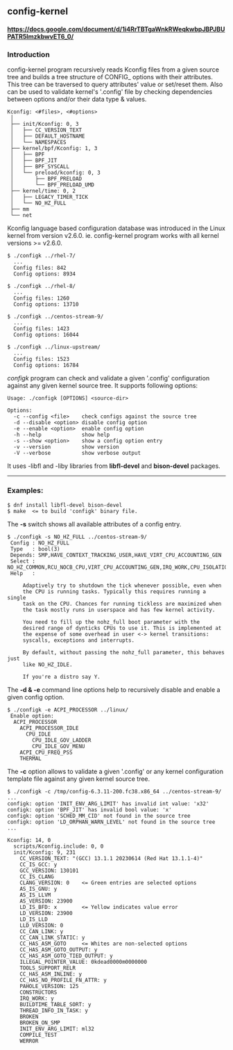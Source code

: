 ## config-kernel
#### https://docs.google.com/document/d/1i4RrTBTgaWnkRWeqkwbpJBPJBUPATR5ImzkbwvET6_0/

### Introduction

config-kernel program recursively reads Kconfig files from a given source tree
and builds a tree structure of CONFIG_ options with their attributes.
This tree can be traversed to query attributes' value or set/reset them. Also
can be used to validate kernel's '.config' file by checking dependencies
between options and/or their data type & values.

    Kconfig: <#files>, <#options>
     │
     ├── init/Kconfig: 0, 3
     │   ├── CC_VERSION_TEXT
     │   ├── DEFAULT_HOSTNAME
     │   └── NAMESPACES
     ├── kernel/bpf/Kconfig: 1, 3
     │   ├── BPF
     │   ├── BPF_JIT
     │   ├── BPF_SYSCALL
     │   └── preload/kconfig: 0, 3
     │       ├── BPF_PRELOAD
     │       └── BPF_PRELOAD_UMD
     ├── kernel/time: 0, 2
     │   ├── LEGACY_TIMER_TICK
     │   └── NO_HZ_FULL
     ├── mm
     └── net


Kconfig language based configuration database was introduced in the Linux
kernel from version v2.6.0. ie. config-kernel program works with all kernel
versions >= v2.6.0.

    $ ./configk ../rhel-7/
      ...
      Config files: 842
      Config options: 8934

    $ ./configk ../rhel-8/
      ...
      Config files: 1260
      Config options: 13710

    $ ./configk ../centos-stream-9/
      ...
      Config files: 1423
      Config options: 16044

    $ ./configk ../linux-upstream/
      ...
      Config files: 1523
      Config options: 16784


_configk_ program can check and validate a given '.config' configuration
against any given kernel source tree. It supports following options:

    Usage: ./configk [OPTIONS] <source-dir>

    Options:
      -c --config <file>    check configs against the source tree
      -d --disable <option> disable config option
      -e --enable <option>  enable config option
      -h --help             show help
      -s --show <option>    show a config option entry
      -v --version          show version
      -V --verbose          show verbose output

It uses -libfl and -liby libraries from **libfl-devel** and **bison-devel**
packages.

---

### Examples:

    $ dnf install libfl-devel bison-devel
    $ make  <= to build 'configk' binary file.

The **-s** switch shows all available attributes of a config entry.

    $ ./configk -s NO_HZ_FULL ../centos-stream-9/
     Config : NO_HZ_FULL
     Type   : bool(3)
     Depends: SMP,HAVE_CONTEXT_TRACKING_USER,HAVE_VIRT_CPU_ACCOUNTING_GEN
     Select : NO_HZ_COMMON,RCU_NOCB_CPU,VIRT_CPU_ACCOUNTING_GEN,IRQ_WORK,CPU_ISOLATION
     Help   :

         Adaptively try to shutdown the tick whenever possible, even when
         the CPU is running tasks. Typically this requires running a single
         task on the CPU. Chances for running tickless are maximized when
         the task mostly runs in userspace and has few kernel activity.

         You need to fill up the nohz_full boot parameter with the
         desired range of dynticks CPUs to use it. This is implemented at
         the expense of some overhead in user <-> kernel transitions:
         syscalls, exceptions and interrupts.

         By default, without passing the nohz_full parameter, this behaves just
         like NO_HZ_IDLE.

         If you're a distro say Y.


The **-d & -e** command line options help to recursively disable and enable a
given config option.

    $ ./configk -e ACPI_PROCESSOR ../linux/
     Enable option:
      ACPI_PROCESSOR
        ACPI_PROCESSOR_IDLE
          CPU_IDLE
            CPU_IDLE_GOV_LADDER
            CPU_IDLE_GOV_MENU
        ACPI_CPU_FREQ_PSS
        THERMAL


The **-c** option allows to validate a given '.config' or any kernel
configuration template file against any given kernel source tree.

    $ ./configk -c /tmp/config-6.3.11-200.fc38.x86_64 ../centos-stream-9/
    ...
    configk: option 'INIT_ENV_ARG_LIMIT' has invalid int value: 'x32'
    configk: option 'BPF_JIT' has invalid bool value: 'x'
    configk: option 'SCHED_MM_CID' not found in the source tree
    configk: option 'LD_ORPHAN_WARN_LEVEL' not found in the source tree
    ...

    Kconfig: 14, 0
      scripts/Kconfig.include: 0, 0
      init/Kconfig: 9, 231
        CC_VERSION_TEXT: "(GCC) 13.1.1 20230614 (Red Hat 13.1.1-4)"
        CC_IS_GCC: y
        GCC_VERSION: 130101
        CC_IS_CLANG
        CLANG_VERSION: 0    <= Green entries are selected options
        AS_IS_GNU: y
        AS_IS_LLVM
        AS_VERSION: 23900
        LD_IS_BFD: x        <= Yellow indicates value error
        LD_VERSION: 23900
        LD_IS_LLD
        LLD_VERSION: 0
        CC_CAN_LINK: y
        CC_CAN_LINK_STATIC: y
        CC_HAS_ASM_GOTO     <= Whites are non-selected options
        CC_HAS_ASM_GOTO_OUTPUT: y
        CC_HAS_ASM_GOTO_TIED_OUTPUT: y
        ILLEGAL_POINTER_VALUE: 0kdead0000m0000000
        TOOLS_SUPPORT_RELR
        CC_HAS_ASM_INLINE: y
        CC_HAS_NO_PROFILE_FN_ATTR: y
        PAHOLE_VERSION: 125
        CONSTRUCTORS
        IRQ_WORK: y
        BUILDTIME_TABLE_SORT: y
        THREAD_INFO_IN_TASK: y
        BROKEN
        BROKEN_ON_SMP
        INIT_ENV_ARG_LIMIT: ml32
        COMPILE_TEST
        WERROR
